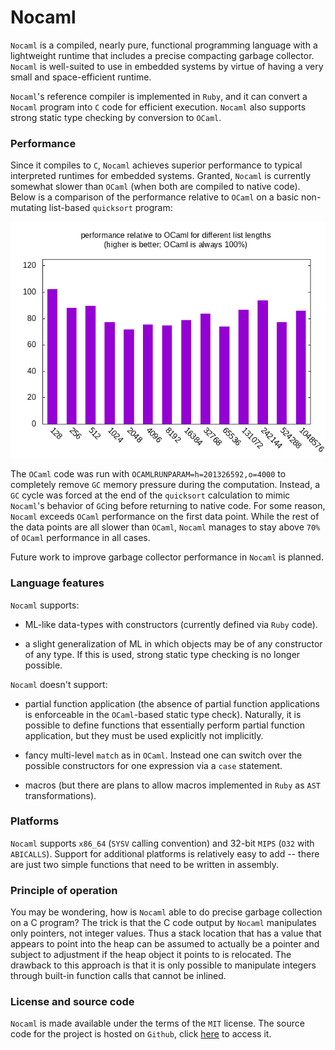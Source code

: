 # Nocaml

`Nocaml` is a compiled, nearly pure, functional programming language with a lightweight runtime that includes a precise compacting garbage collector. `Nocaml` is well-suited to use in embedded systems by virtue of having a very small and space-efficient runtime.

`Nocaml`'s reference compiler is implemented in `Ruby`, and it can convert a `Nocaml` program into `C` code for efficient execution. `Nocaml` also supports strong static type checking by conversion to `OCaml`.

### Performance

Since it compiles to `C`, `Nocaml` achieves superior performance to typical interpreted runtimes for embedded systems. Granted, `Nocaml` is currently somewhat slower than `OCaml` (when both are compiled to native code). Below is a comparison of the performance relative to `OCaml` on a basic non-mutating list-based `quicksort` program:

![barchart](https://raw.githubusercontent.com/AndreiBorac/nocaml.com/master/graph001.png)

The `OCaml` code was run with `OCAMLRUNPARAM=h=201326592,o=4000` to completely remove `GC` memory pressure during the computation. Instead, a `GC` cycle was forced at the end of the `quicksort` calculation to mimic `Nocaml`'s behavior of `GC`ing before returning to native code. For some reason, `Nocaml` exceeds `OCaml` performance on the first data point. While the rest of the data points are all slower than `OCaml`, `Nocaml` manages to stay above `70%` of `OCaml` performance in all cases.

Future work to improve garbage collector performance in `Nocaml` is planned.

### Language features

`Nocaml` supports:

* ML-like data-types with constructors (currently defined via `Ruby` code).

* a slight generalization of ML in which objects may be of any constructor of any type. If this is used, strong static type checking is no longer possible.

`Nocaml` doesn't support:

* partial function application (the absence of partial function applications is enforceable in the `OCaml`-based static type check). Naturally, it is possible to define functions that essentially perform partial function application, but they must be used explicitly not implicitly.

* fancy multi-level `match` as in `OCaml`. Instead one can switch over the possible constructors for one expression via a `case` statement.

* macros (but there are plans to allow macros implemented in `Ruby` as `AST` transformations).

### Platforms

`Nocaml` supports `x86_64` (`SYSV` calling convention) and 32-bit `MIPS` (`O32` with `ABICALLS`). Support for additional platforms is relatively easy to add -- there are just two simple functions that need to be written in assembly.

### Principle of operation

You may be wondering, how is `Nocaml` able to do precise garbage collection on a C program? The trick is that the C code output by `Nocaml` manipulates only pointers, not integer values. Thus a stack location that has a value that appears to point into the heap can be assumed to actually be a pointer and subject to adjustment if the heap object it points to is relocated. The drawback to this approach is that it is only possible to manipulate integers through built-in function calls that cannot be inlined.

### License and source code

`Nocaml` is made available under the terms of the `MIT` license. The source code for the project is hosted on `Github`, click [here](https://github.com/AndreiBorac/nocaml) to access it.
